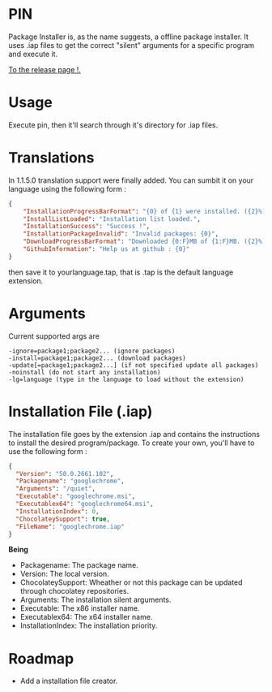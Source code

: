 # PIN
Package Installer is, as the name suggests, a offline package installer. It uses .iap files to get the correct "silent" arguments for a specific program and execute it.

[To the release page !.](https://github.com/redbaty/PIN/releases)

# Usage
Execute pin, then it'll search through it's directory for .iap files.

# Translations
In 1.1.5.0 translation support were finally added. You can sumbit it on your language using the following form :

```json
{
    "InstallationProgressBarFormat": "{0} of {1} were installed. ({2}%)",
    "InstallListLoaded": "Installation list loaded.",
    "InstallationSuccess": "Success !",
    "InstallationPackageInvalid": "Invalid packages: {0}",
    "DownloadProgressBarFormat": "Downloaded {0:F}MB of {1:F}MB. ({2}%)",
    "GithubInformation": "Help us at github : {0}"
}
```

then save it to yourlanguage.tap, that is .tap is the default language extension.

# Arguments
Current supported args are

```
-ignore=package1;package2... (ignore packages)
-install=package1;package2... (download packages)
-update[=package1;package2...] (if not specified update all packages)
-noinstall (do not start any installation)
-lg=language (type in the language to load without the extension)
```

# Installation File (.iap)
The installation file goes by the extension .iap and contains the instructions to install the desired program/package. To create your own, you'll have to use the following form :

```json
{
  "Version": "50.0.2661.102",
  "Packagename": "googlechrome",
  "Arguments": "/quiet",
  "Executable": "googlechrome.msi",
  "Executablex64": "googlechrome64.msi",
  "InstallationIndex": 0,
  "ChocolateySupport": true,
  "FileName": "googlechrome.iap"
}
```

**Being**

- Packagename: The package name.
- Version: The local version.
- ChocolateySupport: Wheather or not this package can be updated through chocolatey repositories.
- Arguments: The installation silent arguments.
- Executable: The x86 installer name.
- Executablex64: The x64 installer name.
- InstallationIndex: The installation priority.

# Roadmap
- Add a installation file creator.
